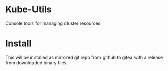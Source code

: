 # Kube-Utils

Console tools for managing cluster resources

# Install

This will be installed as mirrored git repo from github to gitea with a release from downloaded binary files